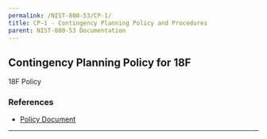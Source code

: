 ```yaml
---
permalink: /NIST-800-53/CP-1/
title: CP-1 - Contingency Planning Policy and Procedures
parent: NIST-800-53 Documentation
---
```


## Contingency Planning Policy for 18F
18F Policy
### References

* [Policy Document](https://drive.google.com/drive/u/1/folders/0B6fPl5s12igNfnhnZWJqQVluNUxybWo5WVQwaHUwN29qRmVaQlczN0tpVUZEa25WZFdsTjg)

--------
